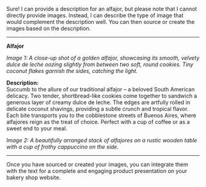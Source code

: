 Sure! I can provide a description for an alfajor, but please note that I cannot directly provide images. Instead, I can describe the type of image that would complement the description well. You can then source or create the images based on the description.

---

**Alfajor**

*Image 1: A close-up shot of a golden alfajor, showcasing its smooth, velvety dulce de leche oozing slightly from between two soft, round cookies. Tiny coconut flakes garnish the sides, catching the light.*

**Description:**  
Succumb to the allure of our traditional alfajor – a beloved South American delicacy. Two tender, shortbread-like cookies come together to sandwich a generous layer of creamy dulce de leche. The edges are artfully rolled in delicate coconut shavings, providing a subtle crunch and tropical flavor. Each bite transports you to the cobblestone streets of Buenos Aires, where alfajores reign as the treat of choice. Perfect with a cup of coffee or as a sweet end to your meal.

*Image 2: A beautifully arranged stack of alfajores on a rustic wooden table with a cup of frothy cappuccino on the side.*

---

Once you have sourced or created your images, you can integrate them with the text for a complete and engaging product presentation on your bakery shop website.
